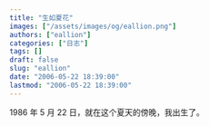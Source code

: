 ```yaml
---
title: "生如夏花"
images: ["/assets/images/og/eallion.png"]
authors: ["eallion"]
categories: ["日志"]
tags: []
draft: false
slug: "eallion"
date: "2006-05-22 18:39:00"
lastmod: "2006-05-22 18:39:00"
---
```


1986 年 5 月 22 日，就在这个夏天的傍晚，我出生了。
